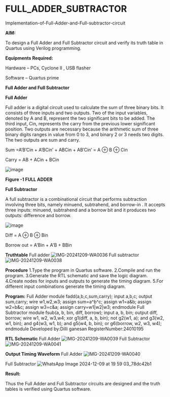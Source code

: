 # FULL_ADDER_SUBTRACTOR

Implementation-of-Full-Adder-and-Full-subtractor-circuit

**AIM:**

To design a Full Adder and Full Subtractor circuit and verify its truth table in Quartus using Verilog programming.

**Equipments Required:**

Hardware – PCs, Cyclone II , USB flasher

Software – Quartus prime

**Full Adder and Full Subtractor**

**Full Adder**

Full adder is a digital circuit used to calculate the sum of three binary bits. It consists of three inputs and two outputs. Two of the input variables, denoted by A and B, represent the two significant bits to be added. The third input, Cin, represents the carry from the previous lower significant position. Two outputs are necessary because the arithmetic sum of three binary digits ranges in value from 0 to 3, and binary 2 or 3 needs two digits. The two outputs are sum and carry.

Sum =A’B’Cin + A’BCin’ + ABCin + AB’Cin’ = A ⊕ B ⊕ Cin 

Carry = AB + ACin + BCin

![image](https://github.com/naavaneetha/FULL_ADDER_SUBTRACTOR/assets/154305477/0f30ba51-5ffb-4198-845f-18e054f675e7)

**Figure -1 FULL ADDER**

**Full Subtractor**

A full subtractor is a combinational circuit that performs subtraction involving three bits, namely minuend, subtrahend, and borrow-in . It accepts three inputs: minuend, subtrahend and a borrow bit and it produces two outputs: difference and borrow.

![image](https://github.com/naavaneetha/FULL_ADDER_SUBTRACTOR/assets/154305477/02b24f51-ab51-4304-9ad6-7b81ffc1ead5)

Diff = A ⊕ B ⊕ Bin 

Borrow out = A'Bin + A'B + BBin

**Truthtable**
Full adder
![IMG-20241209-WA0036](https://github.com/user-attachments/assets/99d465d1-e29a-4491-b45d-a81386185eb3)
Full subtractor
![IMG-20241209-WA0038](https://github.com/user-attachments/assets/96487c0a-b623-4fe3-ab75-46fe41b6bb67)


**Procedure**
 1.Type the program in Quartus software.
2.Compile and run the program.
3.Generate the RTL schematic and save the logic diagram.
4.Create nodes for inputs and outputs to generate the timing diagram.
5.For different input combinations generate the timing diagram.

**Program:**
Full Adder
module fadd(a,b,c,sum,carry); 
input a,b,c; 
output sum,carry; 
wire w1,w2,w3; 
assign sum=a^b^c; 
assign w1=a&b; 
assign w2=b&c; 
assign w3=c&a; 
assign carry=w1|w2|w3;
endmodule 
Full Subtractor
module fsub(a, b, bin, diff, borrow); 
input a, b, bin; 
output diff, borrow; 
wire w1, w2, w3,w4; 
xor g1(diff, a, b, bin); 
not g2(w1, a);
and g3(w2, w1, bin);
and g4(w3, w1, b);
and g5(w4, b, bin);
or g6(borrow, w2, w3, w4); 
endmodule
Developed by:Dilli ganesan 
RegisterNumber:24010195


**RTL Schematic**
Full Adder
![IMG-20241209-WA0039](https://github.com/user-attachments/assets/fd5e7480-908e-4a38-be48-81d5e3fb3c96)
Full Subtractor
![IMG-20241209-WA0041](https://github.com/user-attachments/assets/c064ada0-9eae-4a7c-85d5-ad36c1ebc11d)

**Output Timing Waveform**
Full Adder
![IMG-20241209-WA0040](https://github.com/user-attachments/assets/2e0e4bcf-fcda-4095-8e12-eee4fea7f4e7)

Full Subtractor
![WhatsApp Image 2024-12-09 at 19 59 03_78dc42b1](https://github.com/user-attachments/assets/9ead4a6a-4c25-41c5-a74b-dbc549d2d8ea)

**Result:**

Thus the Full Adder and Full Subtractor circuits are designed and the truth tables is verified using Quartus software.



